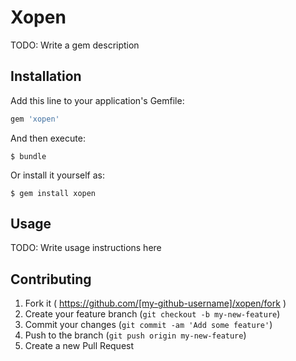 # Xopen

TODO: Write a gem description

## Installation

Add this line to your application's Gemfile:

```ruby
gem 'xopen'
```

And then execute:

    $ bundle

Or install it yourself as:

    $ gem install xopen

## Usage

TODO: Write usage instructions here

## Contributing

1. Fork it ( https://github.com/[my-github-username]/xopen/fork )
2. Create your feature branch (`git checkout -b my-new-feature`)
3. Commit your changes (`git commit -am 'Add some feature'`)
4. Push to the branch (`git push origin my-new-feature`)
5. Create a new Pull Request
